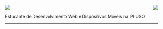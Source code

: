 <img align='right' src="https://github-readme-stats.vercel.app/api?username=ffvitor&show_icons=true&title_color=0000ff&text_color=0000ff&icon_color=0000ff&bg_color=add8e6&cache_seconds=2300"> 
<img src="https://img.shields.io/static/v1?label=Overview&message=Vitor Fontenele&color=0000ff&style=for-the-badge&logo=GitHub">

<p>

Estudante de Desenvolvimento Web e Dispositivos Móveis na IPLUSO<br/>

</p>
<hr>
